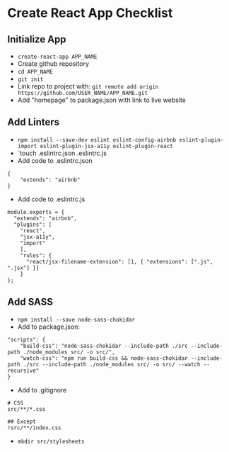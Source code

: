 # Create React App Checklist

## Initialize App
* `create-react-app APP_NAME`
* Create github repository
* `cd APP_NAME`
* `git init`
* Link repo to project with: `git remote add origin https://github.com/USER_NAME/APP_NAME.git`
* Add "homepage" to package.json with link to live website

## Add Linters
* `npm install --save-dev eslint eslint-config-airbnb eslint-plugin-import eslint-plugin-jsx-a11y eslint-plugin-react`
* `touch .eslintrc.json .eslintrc.js
* Add code to .eslintrc.json
```
{
    "extends": "airbnb"
}
```
* Add code to .eslintrc.js
```
module.exports = {
  "extends": "airbnb",
  "plugins": [
    "react",
    "jsx-a11y",
    "import"
    ],
    "rules": {
      "react/jsx-filename-extension": [1, { "extensions": [".js", ".jsx"] }]
    }
};
```

## Add SASS
* `npm install --save node-sass-chokidar`
* Add to package.json:
```
"scripts": {
    "build-css": "node-sass-chokidar --include-path ./src --include-path ./node_modules src/ -o src/",
    "watch-css": "npm run build-css && node-sass-chokidar --include-path ./src --include-path ./node_modules src/ -o src/ --watch --recursive"
}
```
* Add to .gitignore
```
# CSS
src/**/*.css

## Except
!src/**/index.css
```
* `mkdir src/stylesheets`
  




